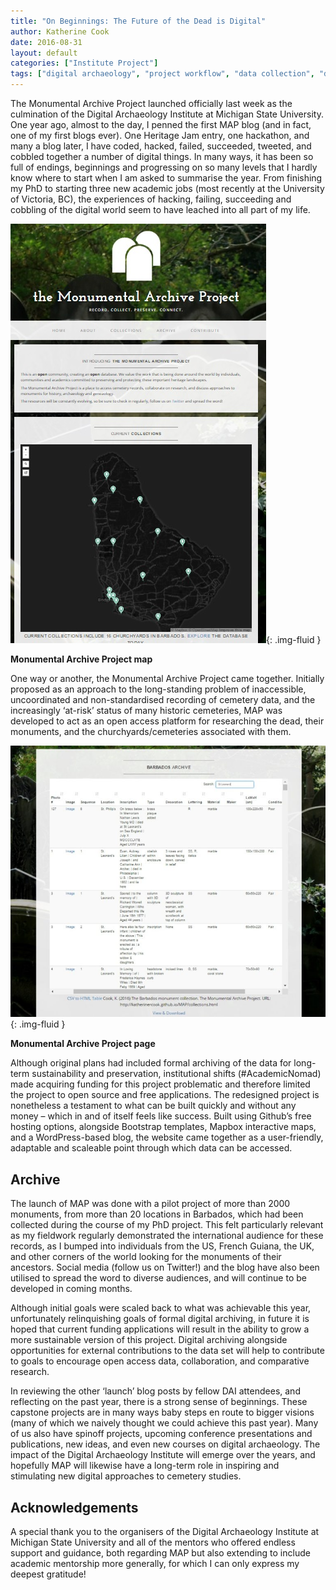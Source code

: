 ```yaml
---
title: "On Beginnings: The Future of the Dead is Digital"   
author: Katherine Cook
date: 2016-08-31
layout: default
categories: ["Institute Project"]
tags: ["digital archaeology", "project workflow", "data collection", "data cleaning"]
--- 
```


The Monumental Archive Project launched officially last week as the culmination of the Digital Archaeology Institute at Michigan State University. One year ago, almost to the day, I penned the first MAP blog (and in fact, one of my first blogs ever). One Heritage Jam entry, one hackathon, and many a blog later, I have coded, hacked, failed, succeeded, tweeted, and cobbled together a number of digital things. In many ways, it has been so full of endings, beginnings and progressing on so many levels that I hardly know where to start when I am asked to summarise the year. From finishing my PhD to starting three new academic jobs (most recently at the University of Victoria, BC), the experiences of hacking, failing, succeeding and cobbling of the digital world seem to have leached into all part of my life.

![Monumental Archive Project map](images/posts/Home-b.jpg){: .img-fluid }

**Monumental Archive Project map**

One way or another, the Monumental Archive Project came together. Initially proposed as an approach to the long-standing problem of inaccessible, uncoordinated and non-standardised recording of cemetery data, and the increasingly ‘at-risk’ status of many historic cemeteries, MAP was developed to act as an open access platform for researching the dead, their monuments, and the churchyards/cemeteries associated with them.

![Monumental Archive Project page](images/posts/Archive-768x662.jpg){: .img-fluid }

**Monumental Archive Project page**

Although original plans had included formal archiving of the data for long-term sustainability and preservation, institutional shifts (#AcademicNomad) made acquiring funding for this project problematic  and therefore limited the project to open source and free applications. The redesigned project is nonetheless a testament to what can be built quickly and without any money – which in and of itself feels like success. Built using Github’s free hosting options, alongside Bootstrap templates, Mapbox interactive maps, and a WordPress-based blog, the website came together as a user-friendly, adaptable and scaleable point through which data can be accessed.

## Archive

The launch of MAP was done with a pilot project of more than 2000 monuments, from more than 20 locations in Barbados, which had been collected during the course of my PhD project. This felt particularly relevant as my fieldwork regularly demonstrated the international audience for these records, as I bumped into individuals from the US, French Guiana, the UK, and other corners of the world looking for the monuments of their ancestors. Social media (follow us on Twitter!) and the blog have also been utilised to spread the word to diverse audiences, and will continue to be developed in coming months.

Although initial goals were scaled back to what was achievable this year, unfortunately relinquishing goals of formal digital archiving, in future it is hoped that current funding applications will result in the ability to grow a more sustainable version of this project. Digital archiving alongside opportunities for external contributions to the data set will help to contribute to goals to encourage open access data, collaboration, and comparative research.

In reviewing the other ‘launch’ blog posts by fellow DAI attendees, and reflecting on the past year, there is a strong sense of beginnings. These capstone projects are in many ways baby steps en route to bigger visions (many of which we naively thought we could achieve this past year). Many of us also have spinoff projects, upcoming conference presentations and publications, new ideas, and even new courses on digital archaeology. The impact of the Digital Archaeology Institute will emerge over the years, and hopefully MAP will likewise have a long-term role in inspiring and stimulating new digital approaches to cemetery studies.

## Acknowledgements

A special thank you to the organisers of the Digital Archaeology Institute at Michigan State University and all of the mentors who offered endless support and guidance, both regarding MAP but also extending to include academic mentorship more generally, for which I can only express my deepest gratitude!